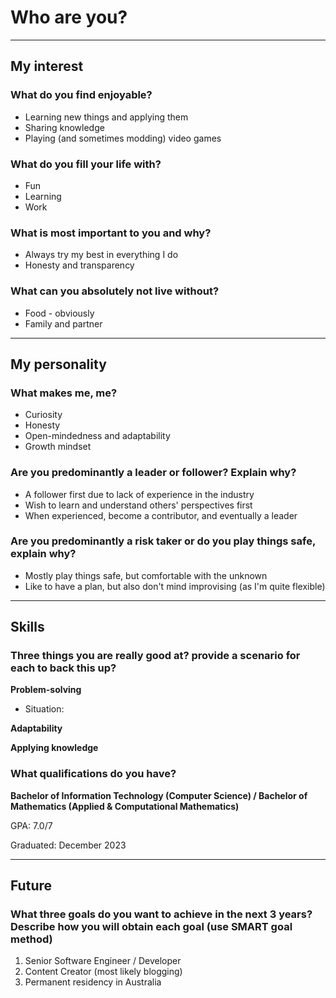 # Who are you?

---

## My interest

### What do you find enjoyable?

- Learning new things and applying them
- Sharing knowledge
- Playing (and sometimes modding) video games

### What do you fill your life with?

- Fun
- Learning
- Work

### What is most important to you and why?

- Always try my best in everything I do
- Honesty and transparency

### What can you absolutely not live without?

- Food - obviously
- Family and partner

---

## My personality

### What makes me, me?

- Curiosity
- Honesty
- Open-mindedness and adaptability
- Growth mindset

### Are you predominantly a leader or follower? Explain why?

- A follower first due to lack of experience in the industry
- Wish to learn and understand others' perspectives first
- When experienced, become a contributor, and eventually a leader

### Are you predominantly a risk taker or do you play things safe, explain why?

- Mostly play things safe, but comfortable with the unknown
- Like to have a plan, but also don't mind improvising (as I'm quite flexible)

---

## Skills

### Three things you are really good at? provide a scenario for each to back this up?

**Problem-solving**

- Situation: 

**Adaptability**

**Applying knowledge**

### What qualifications do you have?

**Bachelor of Information Technology (Computer Science) / Bachelor of Mathematics (Applied & Computational Mathematics)**

GPA: 7.0/7

Graduated: December 2023

---

## Future

### What three goals do you want to achieve in the next 3 years? Describe how you will obtain each goal (use SMART goal method)

1. Senior Software Engineer / Developer
2. Content Creator (most likely blogging)
3. Permanent residency in Australia